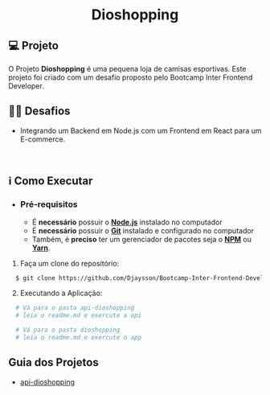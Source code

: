 <h1 align="center">Dioshopping</h1>

## 💻 Projeto

O Projeto **Dioshopping** é uma pequena loja de camisas esportivas. Este projeto foi criado com um desafio proposto pelo Bootcamp Inter Frontend Developer.
<br>

## 🏋️‍♀️ Desafios

- Integrando um Backend em Node.js com um Frontend em React para um E-commerce.

<br>

## ℹ️ Como Executar

- ### **Pré-requisitos**

  - É **necessário** possuir o **[Node.js](https://nodejs.org/en/)** instalado no computador
  - É **necessário** possuir o **[Git](https://git-scm.com/)** instalado e configurado no computador
  - Também, é **preciso** ter um gerenciador de pacotes seja o **[NPM](https://www.npmjs.com/)** ou **[Yarn](https://yarnpkg.com/)**.

1. Faça um clone do repositório:

```sh
  $ git clone https://github.com/Djaysson/Bootcamp-Inter-Frontend-Developer.git
```

2. Executando a Aplicação:

```sh
  # Vá para o pasta api-dioshopping
  # leia o readme.md e exercute a api

  # Vá para o pasta dioshopping
  # leia o readme.md e exercute o app
```

## Guia dos Projetos

- [api-dioshopping](api-dioshopping)
